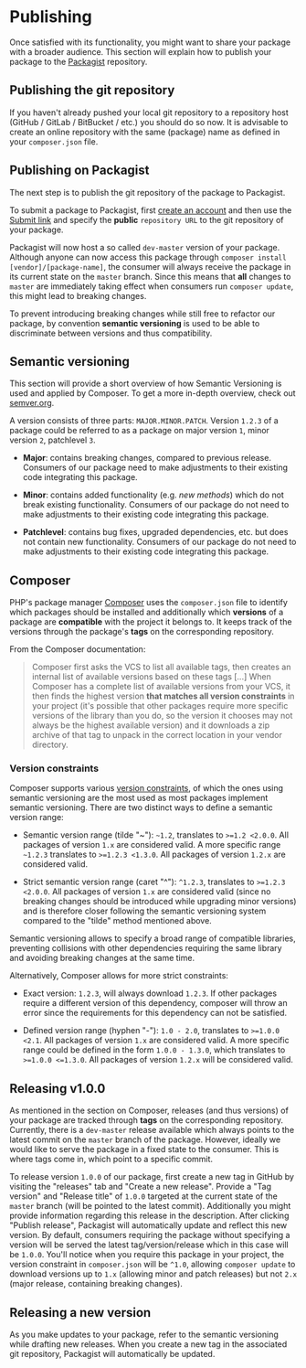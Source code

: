 # Publishing
Once satisfied with its functionality, you might want to share your package with a broader audience. This section will explain how to publish your package to the [Packagist](https://packagist.org) repository.

## Publishing the git repository
If you haven't already pushed your local git repository to a repository host (GitHub / GitLab / BitBucket / etc.) you should do so now. It is advisable to create an online repository with the same (package) name as defined in your `composer.json` file.

## Publishing on Packagist
The next step is to publish the git repository of the package to Packagist. 

To submit a package to Packagist, first [create an account](https://packagist.org/register/) and then use the [Submit link](https://packagist.org/packages/submit) and specify the **public** `repository URL` to the git repository of your package.

Packagist will now host a so called `dev-master` version of your package. Although anyone can now access this package through `composer install [vendor]/[package-name]`, the consumer will always receive the package in its current state on the `master` branch. Since this means that **all** changes to `master` are immediately taking effect when consumers run `composer update`, this might lead to breaking changes. 

To prevent introducing breaking changes while still free to refactor our package, by convention **semantic versioning** is used to be able to discriminate between versions and thus compatibility.

## Semantic versioning
This section will provide a short overview of how Semantic Versioning is used and applied by Composer. To get a more in-depth overview, check out [semver.org](https://semver.org/).

A version consists of three parts: `MAJOR.MINOR.PATCH`. Version `1.2.3` of a package could be referred to as a package on major version `1`, minor version `2`, patchlevel `3`.

* **Major**: contains breaking changes, compared to previous release. Consumers of our package need to make adjustments to their existing code integrating this package.

* **Minor**: contains added functionality (e.g. *new methods*) which do not break existing functionality. Consumers of our package do not need to make adjustments to their existing code integrating this package.

* **Patchlevel**: contains bug fixes, upgraded dependencies, etc. but does not contain new functionality. Consumers of our package do not need to make adjustments to their existing code integrating this package.  

## Composer
PHP's package manager [Composer](https://getcomposer.org/) uses the `composer.json` file to identify which packages should be installed and additionally which **versions** of a package are **compatible** with the project it belongs to. It keeps track of the versions through the package's **tags** on the corresponding repository.

From the Composer documentation:
> Composer first asks the VCS to list all available tags, then creates an internal list of available versions based on these tags [...] When Composer has a complete list of available versions from your VCS, it then finds the highest version **that matches all version constraints** in your project (it's possible that other packages require more specific versions of the library than you do, so the version it chooses may not always be the highest available version) and it downloads a zip archive of that tag to unpack in the correct location in your vendor directory.

### Version constraints
Composer supports various [version constraints](https://getcomposer.org/doc/articles/versions.md#writing-version-constraints), of which the ones using semantic versioning are the most used as most packages implement semantic versioning. There are two distinct ways to define a semantic version range: 

* Semantic version range (tilde "~"): `~1.2`, translates to `>=1.2 <2.0.0`. All packages of version `1.x` are considered valid. A more specific range `~1.2.3` translates to `>=1.2.3 <1.3.0`. All packages of version `1.2.x` are considered valid. 

* Strict semantic version range (caret "^"): `^1.2.3`, translates to `>=1.2.3 <2.0.0`. All packages of version `1.x` are considered valid (since no breaking changes should be introduced while upgrading minor versions) and is therefore closer following the semantic versioning system compared to the "tilde" method mentioned above.

Semantic versioning allows to specify a broad range of compatible libraries, preventing collisions with other dependencies requiring the same library and avoiding breaking changes at the same time. 

Alternatively, Composer allows for more strict constraints:

* Exact version: `1.2.3`, will always download `1.2.3`. If other packages require a different version of this dependency, composer will throw an error since the requirements for this dependency can not be satisfied.

* Defined version range (hyphen "-"): `1.0 - 2.0`, translates to `>=1.0.0 <2.1`. All packages of version `1.x` are considered valid. A more specific range could be defined in the form `1.0.0 - 1.3.0`, which translates to `>=1.0.0 <=1.3.0`. All packages of version `1.2.x` will be considered valid.

## Releasing v1.0.0
As mentioned in the section on Composer, releases (and thus versions) of your package are tracked through **tags** on the corresponding repository. Currently, there is a `dev-master` release available which always points to the latest commit on the `master` branch of the package. However, ideally we would like to serve the package in a fixed state to the consumer. This is where tags come in, which point to a specific commit.

To release version `1.0.0` of our package, first create a new tag in GitHub by visiting the "releases" tab and "Create a new release". Provide a "Tag version" and "Release title" of `1.0.0` targeted at the current state of the `master` branch (will be pointed to the latest commit). Additionally you might provide information regarding this release in the description. After clicking "Publish release", Packagist will automatically update and reflect this new version. By default, consumers requiring the package without specifying a version will be served the latest tag/version/release which in this case will be `1.0.0`. You'll notice when you require this package in your project, the version constraint in `composer.json` will be `^1.0`, allowing `composer update` to download versions up to `1.x` (allowing minor and patch releases) but not `2.x` (major release, containing breaking changes).

## Releasing a new version
As you make updates to your package, refer to the semantic versioning while drafting new releases. When you create a new tag in the associated git repository, Packagist will automatically be updated.